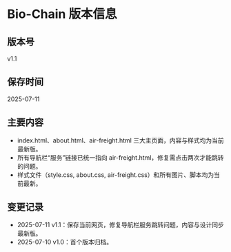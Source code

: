 # Bio-Chain 版本信息

## 版本号
v1.1

## 保存时间
2025-07-11

## 主要内容
- index.html、about.html、air-freight.html 三大主页面，内容与样式均为当前最新版。
- 所有导航栏“服务”链接已统一指向 air-freight.html，修复需点击两次才能跳转的问题。
- 样式文件（style.css, about.css, air-freight.css）和所有图片、脚本均为当前最新。

## 变更记录
- 2025-07-11 v1.1：保存当前网页，修复导航栏服务跳转问题，内容与设计同步最新版。
- 2025-07-10 v1.0：首个版本归档。 